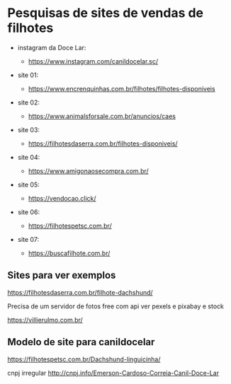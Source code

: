 # Pesquisas de sites de vendas de filhotes
* instagram da Doce Lar:
    * https://www.instagram.com/canildocelar.sc/
* site 01:
    * https://www.encrenquinhas.com.br/filhotes/filhotes-disponiveis

* site 02:
    * https://www.animalsforsale.com.br/anuncios/caes

* site 03:
    * https://filhotesdaserra.com.br/filhotes-disponiveis/

* site 04:
    * https://www.amigonaosecompra.com.br/

* site 05:
    * https://vendocao.click/

* site 06:
    * https://filhotespetsc.com.br/

* site 07:
    * https://buscafilhote.com.br/

## Sites para ver exemplos 
https://filhotesdaserra.com.br/filhote-dachshund/

Precisa de um servidor de fotos free com api
ver pexels e pixabay e stock


https://villierulmo.com.br/

## Modelo de site para canildocelar
https://filhotespetsc.com.br/Dachshund-linguicinha/


cnpj irregular 
http://cnpj.info/Emerson-Cardoso-Correia-Canil-Doce-Lar




